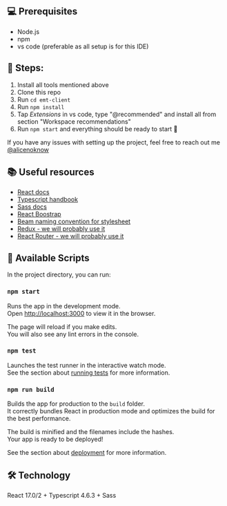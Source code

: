 ## 💻 Prerequisites
- Node.js 
- npm
- vs code (preferable as all setup is for this IDE)

## 🧱 Steps:
1. Install all tools mentioned above 
2. Clone this repo
3. Run `cd emt-client`
4. Run `npm install`
5. Tap _Extensions_ in vs code, type "@recommended" and install all from section "Workspace recommendations"
6. Run `npm start` and everything should be ready to start 🚀

If you have any issues with setting up the project, feel free to reach out me [@alicenoknow](https://github.com/alicenoknow)

## 📚 Useful resources
- [React docs](https://en.reactjs.org/docs/getting-started.html)
- [Typescript handbook](https://www.typescriptlang.org/docs/handbook/intro.html)
- [Sass docs](https://sass-lang.com/documentation)
- [React Boostrap](https://react-bootstrap.github.io/getting-started/introduction)
- [Beam naming convention for stylesheet](http://getbem.com/naming/)
- [Redux - we will probably use it](https://react-redux.js.org/)
- [React Router - we will probably use it](https://reactrouter.com/docs/en/v6)

## 📜 Available Scripts

In the project directory, you can run:

### `npm start`

Runs the app in the development mode.\
Open [http://localhost:3000](http://localhost:3000) to view it in the browser.

The page will reload if you make edits.\
You will also see any lint errors in the console.

### `npm test`

Launches the test runner in the interactive watch mode.\
See the section about [running tests](https://facebook.github.io/create-react-app/docs/running-tests) for more information.

### `npm run build`

Builds the app for production to the `build` folder.\
It correctly bundles React in production mode and optimizes the build for the best performance.

The build is minified and the filenames include the hashes.\
Your app is ready to be deployed!

See the section about [deployment](https://facebook.github.io/create-react-app/docs/deployment) for more information.

## 🛠 Technology
React 17.0/2 + Typescript 4.6.3 + Sass 

